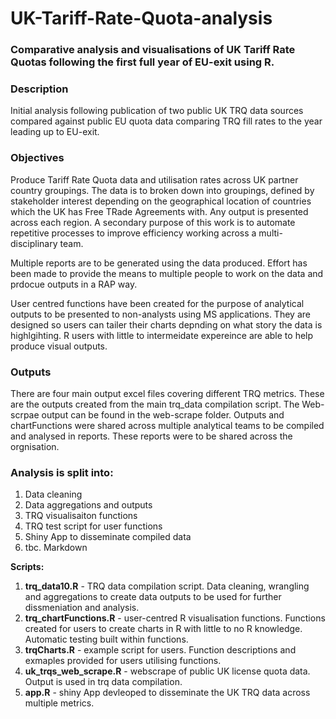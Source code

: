 # UK-Tariff-Rate-Quota-analysis

### Comparative analysis and visualisations of UK Tariff Rate Quotas following the first full year of EU-exit using R. 

### Description

Initial analysis following publication of two public UK TRQ data sources compared against public EU quota data comparing TRQ fill rates to the year leading up to EU-exit. 

### Objectives

Produce Tariff Rate Quota data and utilisation rates across UK partner country groupings. The data is to broken down into groupings, defined by stakeholder interest depending on the geographical location of countries which the UK has Free TRade Agreements with. Any output is presented across each region. A secondary purpose of this work is to automate repetitive processes to improve efficiency working across a multi-disciplinary team. 

Multiple reports are to be generated using the data produced. Effort has been made to provide the means to multiple people to work on the data and prdocue outputs in a RAP way. 

User centred functions have been created for the purpose of analytical outputs to be presented to non-analysts using MS applications. They are designed so users can tailer their charts depnding on what story the data is highlgihting. R users with little to intermeidate expereince are able to help produce visual outputs. 

### Outputs 

There are four main output excel files covering different TRQ metrics. These are the outputs created from the main trq_data compilation script. The Web-scrpae output can be found in the web-scrape folder. Outputs and chartFunctions were shared across multiple analytical teams to be compiled and analysed in reports. These reports were to be shared across the orgnisation. 

### Analysis is split into:

1. Data cleaning
2. Data aggregations and outputs
3. TRQ visualisaiton functions
4. TRQ test script for user functions
5. Shiny App to disseminate compiled data
6. tbc. Markdown 


**Scripts:**

1. **trq_data10.R** - TRQ data compilation script. Data cleaning, wrangling and aggregations to create data outputs to be used for further dissmeniation and analysis. 
2. **trq_chartFunctions.R** - user-centred R visualisation functions. Functions created for users to create charts in R with little to no R knowledge. Automatic testing built within functions. 
3. **trqCharts.R** - example script for users. Function descriptions and exmaples provided for users utilising functions. 
4. **uk_trqs_web_scrape.R** - webscrape of public UK license quota data. Output is used in trq data compilation. 
5. **app.R** - shiny App devleoped to disseminate the UK TRQ data across multiple metrics. 



